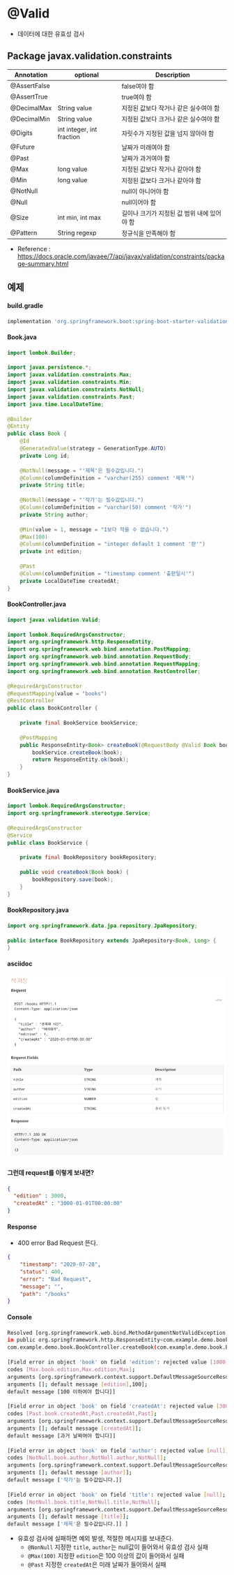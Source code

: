 # @Valid
- 데이터에 대한 유효성 검사

## Package javax.validation.constraints
Annotation | optional | Description
--- | --- | ---
@AssertFalse | | false여야 함
@AssertTrue | | true여야 함
@DecimalMax | String value | 지정된 값보다 작거나 같은 실수여야 함
@DecimalMin | String value | 지정된 값보다 크거나 같은 실수여야 함
@Digits | int integer, int fraction | 자릿수가 지정된 값을 넘지 않아야 함
@Future | | 날짜가 미래여야 함
@Past | | 날짜가 과거여야 함
@Max | long value | 지정된 값보다 작거나 같아야 함
@Min | long value | 지정된 값보다 크거나 같아야 함
@NotNull | | null이 아니어야 함
@Null | | null이어야 함
@Size | int min, int max | 길이나 크기가 지정된 값 범위 내에 있어야 함
@Pattern | String regexp | 정규식을 만족해야 함

- Reference : https://docs.oracle.com/javaee/7/api/javax/validation/constraints/package-summary.html


## 예제

#### build.gradle
```groovy
implementation 'org.springframework.boot:spring-boot-starter-validation'
```
#### Book.java
```java
import lombok.Builder;

import javax.persistence.*;
import javax.validation.constraints.Max;
import javax.validation.constraints.Min;
import javax.validation.constraints.NotNull;
import javax.validation.constraints.Past;
import java.time.LocalDateTime;

@Builder
@Entity
public class Book {
	@Id
	@GeneratedValue(strategy = GenerationType.AUTO)
	private Long id;

	@NotNull(message = "'제목'은 필수값입니다.")
	@Column(columnDefinition = "varchar(255) comment '제목'")
	private String title;

	@NotNull(message = "'작가'는 필수값입니다.")
	@Column(columnDefinition = "varchar(50) comment '작가'")
	private String author;

	@Min(value = 1, message = "1보다 작을 수 없습니다.")
	@Max(100)
	@Column(columnDefinition = "integer default 1 comment '판'")
	private int edition;

	@Past
	@Column(columnDefinition = "timestamp comment '출판일시'")
	private LocalDateTime createdAt;
}
```

#### BookController.java
```java
import javax.validation.Valid;

import lombok.RequiredArgsConstructor;
import org.springframework.http.ResponseEntity;
import org.springframework.web.bind.annotation.PostMapping;
import org.springframework.web.bind.annotation.RequestBody;
import org.springframework.web.bind.annotation.RequestMapping;
import org.springframework.web.bind.annotation.RestController;

@RequiredArgsConstructor
@RequestMapping(value = "books")
@RestController
public class BookController {

	private final BookService bookService;

	@PostMapping
	public ResponseEntity<Book> createBook(@RequestBody @Valid Book book) {
		bookService.createBook(book);
		return ResponseEntity.ok(book);
	}
}
```

#### BookService.java
```java
import lombok.RequiredArgsConstructor;
import org.springframework.stereotype.Service;

@RequiredArgsConstructor
@Service
public class BookService {

	private final BookRepository bookRepository;

	public void createBook(Book book) {
		bookRepository.save(book);
	}
}
```

#### BookRepository.java
```java
import org.springframework.data.jpa.repository.JpaRepository;

public interface BookRepository extends JpaRepository<Book, Long> {
}
```

#### asciidoc
![asciidoc](.%5B20200728%5D_@Valid_images/01_adoc.png)

#### 그런데 request를 이렇게 보내면?
```json
{
  "edition" : 3000,
  "createdAt" : "3000-01-01T00:00:00"
}
```

#### Response
- 400 error Bad Request 뜬다.
```json
{
    "timestamp": "2020-07-28",
    "status": 400,
    "error": "Bad Request",
    "message": "",
    "path": "/books"
}
```

#### Console
```bash
Resolved [org.springframework.web.bind.MethodArgumentNotValidException: Validation failed for argument [0] 
in public org.springframework.http.ResponseEntity<com.example.demo.book.Book> 
com.example.demo.book.BookController.createBook(com.example.demo.book.Book) with 4 errors: 

[Field error in object 'book' on field 'edition': rejected value [1000]; 
codes [Max.book.edition,Max.edition,Max]; 
arguments [org.springframework.context.support.DefaultMessageSourceResolvable: codes [book.edition,edition]; 
arguments []; default message [edition],100]; 
default message [100 이하여야 합니다]]

[Field error in object 'book' on field 'createdAt': rejected value [3000-01-01T00:00]; 
codes [Past.book.createdAt,Past.createdAt,Past]; 
arguments [org.springframework.context.support.DefaultMessageSourceResolvable: codes [book.createdAt,createdAt]; 
arguments []; default message [createdAt]]; 
default message [과거 날짜여야 합니다]] 

[Field error in object 'book' on field 'author': rejected value [null]; 
codes [NotNull.book.author,NotNull.author,NotNull]; 
arguments [org.springframework.context.support.DefaultMessageSourceResolvable: codes [book.author,author]; 
arguments []; default message [author]]; 
default message ['작가'는 필수값입니다.]] 

[Field error in object 'book' on field 'title': rejected value [null]; 
codes [NotNull.book.title,NotNull.title,NotNull]; 
arguments [org.springframework.context.support.DefaultMessageSourceResolvable: codes [book.title,title]; 
arguments []; default message [title]]; 
default message ['제목'은 필수값입니다.]] ]
```
- 유효성 검사에 실패하면 예외 발생, 적절한 메시지를 보내준다.
   - `@NonNull` 지정한 `title`, `author`는 null값이 들어와서 유효성 검사 실패
   - `@Max(100)` 지정한 `edition`은 100 이상의 값이 들어와서 실패
   - `@Past` 지정한 `createdAt`은 미래 날짜가 들어와서 실패
